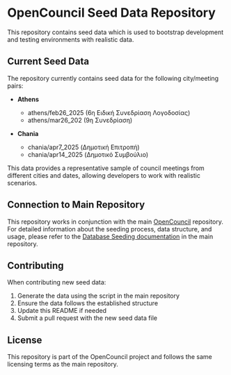 # OpenCouncil Seed Data Repository

This repository contains seed data which is used to bootstrap development and testing environments with realistic data.

## Current Seed Data

The repository currently contains seed data for the following city/meeting pairs:

- **Athens**
  - athens/feb26_2025 (6η Ειδική Συνεδρίαση Λογοδοσίας)
  - athens/mar26_202 (9η Συνεδρίαση)

- **Chania**
  - chania/apr7_2025 (Δημοτική Επιτροπή)
  - chania/apr14_2025 (Δημοτικό Συμβούλιο)

This data provides a representative sample of council meetings from different cities and dates, allowing developers to work with realistic scenarios.

## Connection to Main Repository

This repository works in conjunction with the main [OpenCouncil](https://github.com/schemalabz/opencouncil) repository. For detailed information about the seeding process, data structure, and usage, please refer to the [Database Seeding documentation](https://github.com/schemalabz/opencouncil/blob/main/docs/database-seeding.md) in the main repository.

## Contributing

When contributing new seed data:
1. Generate the data using the script in the main repository
2. Ensure the data follows the established structure
3. Update this README if needed
4. Submit a pull request with the new seed data file

## License

This repository is part of the OpenCouncil project and follows the same licensing terms as the main repository.
